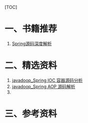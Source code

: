[TOC]





# 一、书籍推荐

1. [Spring源码深度解析](https://item.jd.com/12506664.html)





# 二、精选资料

1. [javadoop_Spring IOC 容器源码分析](https://javadoop.com/post/spring-ioc)
2. [javadoop_Spring AOP 源码解析](https://javadoop.com/post/spring-aop-source)
3. 







# 三、参考资料

